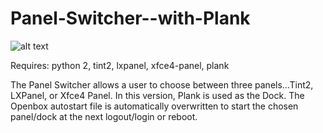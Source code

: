 # Panel-Switcher--with-Plank

![alt text](http://miyolinux.weebly.com/uploads/1/3/7/0/13707080/screenshot-from-2018-03-06-19-29-05_1_orig.png)

Requires: python 2, tint2, lxpanel, xfce4-panel, plank

The Panel Switcher allows a user to choose between three panels...Tint2, LXPanel, or Xfce4 Panel. In this version, Plank is used as the Dock. The Openbox autostart file is automatically overwritten to start the chosen panel/dock at the next logout/login or reboot.
